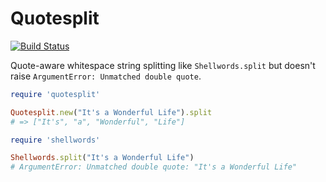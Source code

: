 # Quotesplit

[![Build Status](https://travis-ci.org/benpickles/quotesplit.svg?branch=master)](https://travis-ci.org/benpickles/quotesplit)

Quote-aware whitespace string splitting like `Shellwords.split` but doesn't raise `ArgumentError: Unmatched double quote`.

```ruby
require 'quotesplit'

Quotesplit.new("It's a Wonderful Life").split
# => ["It's", "a", "Wonderful", "Life"]
```

```ruby
require 'shellwords'

Shellwords.split("It's a Wonderful Life")
# ArgumentError: Unmatched double quote: "It's a Wonderful Life"
```
